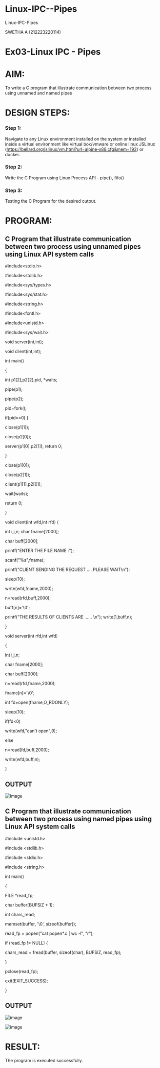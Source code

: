 # Linux-IPC--Pipes
Linux-IPC-Pipes

SWETHA A (212223220114)

# Ex03-Linux IPC - Pipes

# AIM:
To write a C program that illustrate communication between two process using unnamed and named pipes

# DESIGN STEPS:

### Step 1:

Navigate to any Linux environment installed on the system or installed inside a virtual environment like virtual box/vmware or online linux JSLinux (https://bellard.org/jslinux/vm.html?url=alpine-x86.cfg&mem=192) or docker.

### Step 2:

Write the C Program using Linux Process API - pipe(), fifo()

### Step 3:

Testing the C Program for the desired output. 

# PROGRAM:

## C Program that illustrate communication between two process using unnamed pipes using Linux API system calls

#include<stdio.h>

#include<stdlib.h>

#include<sys/types.h> 

#include<sys/stat.h> 

#include<string.h> 

#include<fcntl.h> 

#include<unistd.h>

#include<sys/wait.h>

void server(int,int); 

void client(int,int); 

int main() 

{ 

int p1[2],p2[2],pid, *waits; 

pipe(p1); 

pipe(p2); 

pid=fork(); 

if(pid==0) { 

close(p1[1]);

close(p2[0]); 

server(p1[0],p2[1]); return 0;

 } 
 
close(p1[0]); 

close(p2[1]); 

client(p1[1],p2[0]); 

wait(waits); 

return 0; 

} 

void client(int wfd,int rfd) {

int i,j,n; char fname[2000];

char buff[2000];

printf("ENTER THE FILE NAME :");

scanf("%s",fname);

printf("CLIENT SENDING THE REQUEST .... PLEASE WAIT\n");

sleep(10);

write(wfd,fname,2000);

n=read(rfd,buff,2000);

buff[n]='\0';

printf("THE RESULTS OF CLIENTS ARE ...... \n"); write(1,buff,n);

}

void server(int rfd,int wfd) 

{ 

int i,j,n; 

char fname[2000]; 

char buff[2000];

n=read(rfd,fname,2000);

fname[n]='\0';

int fd=open(fname,O_RDONLY);

sleep(10); 

if(fd<0) 

write(wfd,"can't open",9); 

else 

n=read(fd,buff,2000); 

write(wfd,buff,n); 

}

## OUTPUT

![image](https://github.com/aswethaashok/Linux-IPC-Pipes/assets/149987410/0c1f2727-fe4a-4aa6-9925-dc1d8071eada)


## C Program that illustrate communication between two process using named pipes using Linux API system calls

#include <unistd.h>

#include <stdlib.h>

#include <stdio.h>

#include <string.h>

int main()

{

FILE *read_fp;

char buffer[BUFSIZ + 1];

int chars_read;

memset(buffer, '\0', sizeof(buffer));

read_fp = popen("cat popen*.c | wc -l", "r");

if (read_fp != NULL) {

chars_read = fread(buffer, sizeof(char), BUFSIZ, read_fp);

}

pclose(read_fp);

exit(EXIT_SUCCESS);

}

## OUTPUT

![image](https://github.com/aswethaashok/Linux-IPC-Pipes/assets/149987410/255f688e-9b12-42a6-bd58-db32ca37a022)


![image](https://github.com/aswethaashok/Linux-IPC-Pipes/assets/149987410/92534cdb-68d1-4373-accc-8fcb03e21f63)

# RESULT:
The program is executed successfully.
